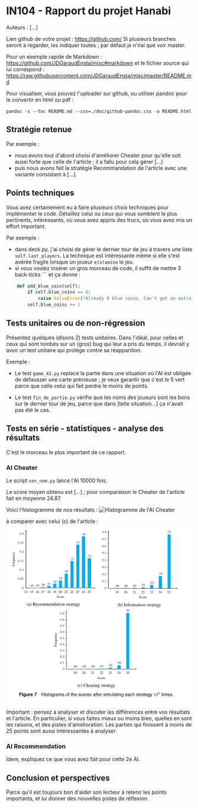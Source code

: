 # IN104 - Rapport du projet Hanabi

Auteurs : [...]

Lien github de votre projet : https://github.com/
Si plusieurs branches seront à regarder, les indiquer toutes ; par défaut je n'irai que voir master.


Pour un exemple rapide de Markdown :
https://github.com/JDGaraudEnsta/misc#markdown
et le fichier source qui lui correspond :
https://raw.githubusercontent.com/JDGaraudEnsta/misc/master/README.md


Pour visualiser, vous pouvez l'uploader sur github, ou utiliser pandoc pour le convertir en html ou pdf :

    pandoc -s --toc README.md --css=./doc/github-pandoc.css -o README.html


## Stratégie retenue

Par exemple :
- nous avons tout d'abord choisi d'améliorer Cheater pour qu'elle soit aussi forte que celle de l'article ; il a fallu pour cela gérer [...]
- puis nous avons fait la stratégie Recommandation de l'article avec une variante consistant à [...].

## Points techniques

Vous avez certainement eu à faire plusieurs choix techniques pour implémenter le code.
Détaillez celui ou ceux qui vous semblent le plus pertinents, intéressants, où vous avez appris des trucs, où vous avez mis un effort important.

Par exemple : 
- dans deck.py, j'ai choisi de gérer le dernier tour de jeu à travers une liste `self.last_players`.
La technique est intéressante même si elle s'est avérée fragile lorsque un joueur `e(x)amine` le jeu.
- si vous voulez insérer un gros morceau de code, il suffit de mettre 3 back-ticks ``` et ça donne : 
```python
    def add_blue_coin(self):
        if self.blue_coins == 8:
            raise ValueError("Already 8 blue coins. Can't get an extra one.")
        self.blue_coins += 1

```


## Tests unitaires ou de non-régression

Présentez quelques (disons 2) tests unitaires.
Dans l'idéal, pour celles et ceux qui sont tombés sur un (gros) bug qui leur a pris du temps, il devrait y avoir un test unitaire qui protège contre sa réapparition.

Exemple :

- Le test `game_42.py` replace la partie dans une situation où l'AI est obligée de défausser une carte précieuse ; je veux garantir que c'est le 5 vert parce que celle celui qui fait perdre le moins de points.

- Le test `fin_de_partie.py` vérifie que les noms des joueurs sont les bons sur le dernier tour de jeu, parce que dans [telle situation...] ça n'avait pas été le cas.



## Tests en série - statistiques - analyse des résultats

C'est le morceau le plus important de ce rapport.

### AI Cheater

Le script `son_nom.py` lance l'AI 10000 fois.

Le score moyen obtenu est [...] ; pour comparaison le Cheater de l'article fait en moyenne 24.87.

Voici l'histogramme de nos résultats :
![Histogramme de l'AI Cheater](images/mon_histogramme.png)

à comparer avec celui (c) de l'article :
![Les 3 histogrammes de l'article](images/histogrames_hatstrat.png)



Important : pensez à analyser et discuter les différences entre vos résultats et l'article.
En particulier, si vous faites mieux ou moins bien, quelles en sont les raisons, et des pistes d'amélioration.
Les parties qui finissent à moins de 25 points sont aussi intéressantes à analyser.


### AI Recommendation

Idem, expliquez ce que vous avez fait pour cette 2e AI.


## Conclusion et perspectives

Parce qu'il est toujours bon d'aider son lecteur à retenir les points importants,
et lui donner des nouvelles pistes de réflexion.
